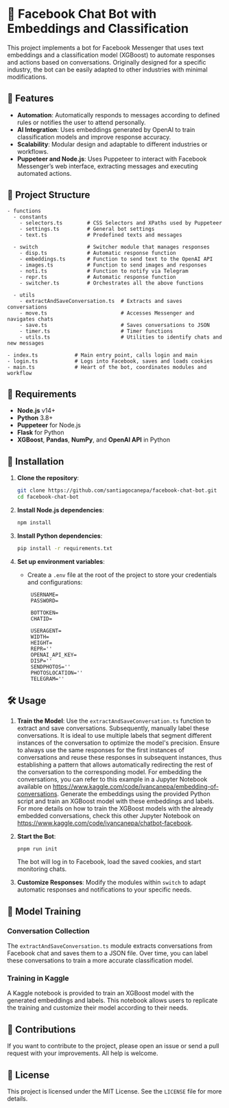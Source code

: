 
# 🤖 Facebook Chat Bot with Embeddings and Classification

This project implements a bot for Facebook Messenger that uses text embeddings and a classification model (XGBoost) to automate responses and actions based on conversations. Originally designed for a specific industry, the bot can be easily adapted to other industries with minimal modifications.

## 🌟 Features

- **Automation**: Automatically responds to messages according to defined rules or notifies the user to attend personally.
- **AI Integration**: Uses embeddings generated by OpenAI to train classification models and improve response accuracy.
- **Scalability**: Modular design and adaptable to different industries or workflows.
- **Puppeteer and Node.js**: Uses Puppeteer to interact with Facebook Messenger’s web interface, extracting messages and executing automated actions.

## 📁 Project Structure

```plaintext
- functions
  - constants
    - selectors.ts        # CSS Selectors and XPaths used by Puppeteer
    - settings.ts         # General bot settings
    - text.ts             # Predefined texts and messages

  - switch                # Switcher module that manages responses
    - disp.ts             # Automatic response function
    - embeddings.ts       # Function to send text to the OpenAI API
    - images.ts           # Function to send images and responses
    - noti.ts             # Function to notify via Telegram
    - repr.ts             # Automatic response function
    - switcher.ts         # Orchestrates all the above functions

  - utils
    - extractAndSaveConversation.ts  # Extracts and saves conversations
    - move.ts                        # Accesses Messenger and navigates chats
    - save.ts                        # Saves conversations to JSON
    - timer.ts                       # Timer functions
    - utils.ts                       # Utilities to identify chats and new messages

- index.ts            # Main entry point, calls login and main
- login.ts            # Logs into Facebook, saves and loads cookies
- main.ts             # Heart of the bot, coordinates modules and workflow
```

## 🔧 Requirements

- **Node.js** v14+
- **Python** 3.8+
- **Puppeteer** for Node.js
- **Flask** for Python
- **XGBoost**, **Pandas**, **NumPy**, and **OpenAI API** in Python

## 🚀 Installation

1. **Clone the repository**:
   ```bash
   git clone https://github.com/santiagocanepa/facebook-chat-bot.git
   cd facebook-chat-bot
   ```

2. **Install Node.js dependencies**:
   ```bash
   npm install
   ```

3. **Install Python dependencies**:
   ```bash
   pip install -r requirements.txt
   ```

4. **Set up environment variables**:
   - Create a `.env` file at the root of the project to store your credentials and configurations:
     ```env
      USERNAME=
      PASSWORD=

      BOTTOKEN=
      CHATID=

      USERAGENT=
      WIDTH=
      HEIGHT=
      REPR=''
      OPENAI_API_KEY=
      DISP=''
      SENDPHOTOS=''
      PHOTOSLOCATION=''
      TELEGRAM=''

     ```

## 🛠️ Usage

1. **Train the Model**: Use the `extractAndSaveConversation.ts` function to extract and save conversations. Subsequently, manually label these conversations. It is ideal to use multiple labels that segment different instances of the conversation to optimize the model's precision. Ensure to always use the same responses for the first instances of conversations and reuse these responses in subsequent instances, thus establishing a pattern that allows automatically redirecting the rest of the conversation to the corresponding model. For embedding the conversations, you can refer to this example in a Jupyter Notebook available on https://www.kaggle.com/code/ivancanepa/embedding-of-conversations. Generate the embeddings using the provided Python script and train an XGBoost model with these embeddings and labels. For more details on how to train the XGBoost models with the already embedded conversations, check this other Jupyter Notebook on https://www.kaggle.com/code/ivancanepa/chatbot-facebook.

2. **Start the Bot**:
   ```bash
   pnpm run init
   ```
   The bot will log in to Facebook, load the saved cookies, and start monitoring chats.

3. **Customize Responses**: Modify the modules within `switch` to adapt automatic responses and notifications to your specific needs.

## 🧠 Model Training

### Conversation Collection

The `extractAndSaveConversation.ts` module extracts conversations from Facebook chat and saves them to a JSON file. Over time, you can label these conversations to train a more accurate classification model.

### Training in Kaggle

A Kaggle notebook is provided to train an XGBoost model with the generated embeddings and labels. This notebook allows users to replicate the training and customize their model according to their needs.

## 🤝 Contributions

If you want to contribute to the project, please open an issue or send a pull request with your improvements. All help is welcome.

## 📄 License

This project is licensed under the MIT License. See the `LICENSE` file for more details.


